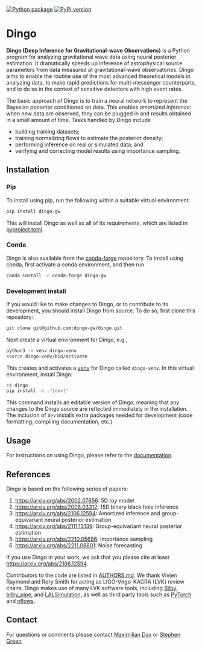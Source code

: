 [![Python package](https://github.com/dingo-gw/dingo/actions/workflows/pytest.yml/badge.svg)](https://github.com/dingo-gw/dingo/actions/workflows/pytest.yml)
[![PyPI version](https://img.shields.io/pypi/v/dingo-gw.svg)](https://pypi.org/project/dingo-gw/)


# Dingo

**Dingo (Deep Inference for Gravitational-wave Observations)** is a Python program for analyzing gravitational wave data using neural posterior
estimation. It dramatically speeds up inference of astrophysical source parameters from
data measured at gravitational-wave observatories. Dingo aims to enable the routine
use of the most advanced theoretical models in analyzing data, to make rapid predictions
for multi-messenger counterparts, and to do so in the context of sensitive detectors with
high event rates.

The basic approach of Dingo is to train a neural network to represent the Bayesian
posterior conditioned on data. This enables *amortized inference*: when new data are
observed, they can be plugged in and results obtained in a small amount of time. Tasks
handled by Dingo include

* building training datasets;
* training normalizing flows to estimate the posterior density;
* performing inference on real or simulated data; and
* verifying and correcting model results using importance sampling.

## Installation

### Pip

To install using pip, run the following within a suitable virtual environment:
```sh
pip install dingo-gw
```
This will install Dingo as well as all of its requirements, which are listed in
[pyproject.toml](https://github.com/dingo-gw/dingo/blob/main/pyproject.toml).

### Conda

Dingo is also available from the [conda-forge](https://conda-forge.org) repository.
To install using conda, first activate a conda environment, and then run
```sh
conda install -c conda-forge dingo-gw
```

### Development install

If you would like to make changes to Dingo, or to contribute to its development, you
should install Dingo from source. To do so, first clone this repository:
```sh
git clone git@github.com:dingo-gw/dingo.git
```
Next create a virtual environment for Dingo, e.g.,
```sh
python3 -m venv dingo-venv
source dingo-venv/bin/activate
```
This creates and activates a [venv](https://docs.python.org/3/library/venv.html) for Dingo
called `dingo-venv`. In this virtual environment, install Dingo:
```sh
cd dingo
pip install -e ."[dev]"
```
This command installs an editable version of Dingo, meaning that any changes to the Dingo
source are reflected immediately in the installation. The inclusion of `dev` installs
extra packages needed for development (code formatting, compiling documentation, etc.)

## Usage

For instructions on using Dingo, please refer to the [documentation](https://dingo-gw.readthedocs.io/en/latest/).

## References

Dingo is based on the following series of papers:

1. https://arxiv.org/abs/2002.07656: 5D toy model
2. https://arxiv.org/abs/2008.03312: 15D binary black hole inference
3. https://arxiv.org/abs/2106.12594: Amortized inference and group-equivariant neural posterior estimation
4. https://arxiv.org/abs/2111.13139: Group-equivariant neural posterior estimation
5. https://arxiv.org/abs/2210.05686: Importance sampling
6. https://arxiv.org/abs/2211.08801: Noise forecasting

If you use Dingo in your work, we ask that you please cite at least
https://arxiv.org/abs/2106.12594.

Contributors to the code are listed in [AUTHORS.md](https://github.com/dingo-gw/dingo/blob/main/AUTHORS.md). We thank Vivien Raymond
and Rory Smith for acting as LIGO-Virgo-KAGRA (LVK) review chairs. Dingo makes use of
many LVK software tools, including [Bilby](https://lscsoft.docs.ligo.org/bilby/),
[bilby_pipe](https://lscsoft.docs.ligo.org/bilby_pipe/master/index.html), and
[LALSimulation](https://lscsoft.docs.ligo.org/lalsuite/lalsimulation/), as well as third
party tools such as [PyTorch](https://pytorch.org) and
[nflows](https://github.com/bayesiains/nflows).

## Contact

For questions or comments please contact
[Maximilian Dax](mailto:maximilian.dax@tuebingen.mpg.de) or
[Stephen Green](mailto:stephen.green2@nottingham.ac.uk).
